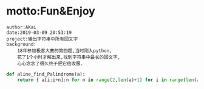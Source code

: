 # motto:Fun&Enjoy
	author:AKai
	date:2019-03-09 20:53:19
	project:输出字符串中所有回文字
	background:
		18年参加极客大赛的第四题,当时刚入python,
		花了1个小时才解出来,找到字符串中最长的回文字,
		心心念念了很久终于把它给收服.
```python
def aline_find_Palindrome(a):
    return { a[i:i+n]:n for n in range(2,len(a)+1) for i in range(len(a)-n+1) if a[i:i+n] == a[i:i+n][::-1]}	
```

